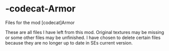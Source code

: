 # -codecat-Armor
Files for the mod [codecat]Armor

These are all files I have left from this mod. 
Original textures may be missing or some other files may be unfinished. 
I have chosen to delete certain files because they are no longer up to date in SEs current version.
